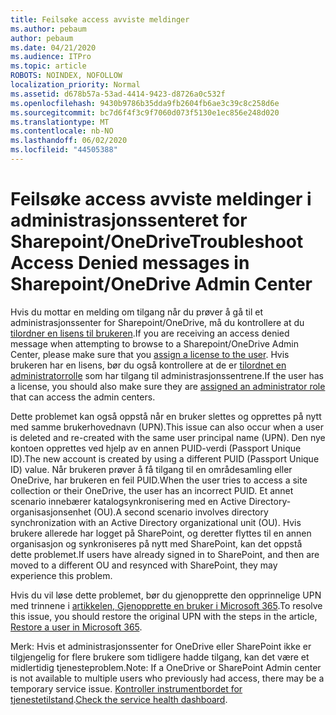 ```yaml
---
title: Feilsøke access avviste meldinger
ms.author: pebaum
author: pebaum
ms.date: 04/21/2020
ms.audience: ITPro
ms.topic: article
ROBOTS: NOINDEX, NOFOLLOW
localization_priority: Normal
ms.assetid: d678b57a-53ad-4414-9423-d8726a0c532f
ms.openlocfilehash: 9430b9786b35dda9fb2604fb6ae3c39c8c258d6e
ms.sourcegitcommit: bc7d6f4f3c9f7060d073f5130e1ec856e248d020
ms.translationtype: MT
ms.contentlocale: nb-NO
ms.lasthandoff: 06/02/2020
ms.locfileid: "44505388"
---
```

# <a name="troubleshoot-access-denied-messages-in-sharepointonedrive-admin-center"></a><span data-ttu-id="5c28e-102">Feilsøke access avviste meldinger i administrasjonssenteret for Sharepoint/OneDrive</span><span class="sxs-lookup"><span data-stu-id="5c28e-102">Troubleshoot Access Denied messages in Sharepoint/OneDrive Admin Center</span></span>

<span data-ttu-id="5c28e-103">Hvis du mottar en melding om tilgang når du prøver å gå til et administrasjonssenter for Sharepoint/OneDrive, må du kontrollere at du [tilordner en lisens til brukeren](https://docs.microsoft.com/microsoft-365/admin/add-users/add-users).</span><span class="sxs-lookup"><span data-stu-id="5c28e-103">If you are receiving an access denied message when attempting to browse to a Sharepoint/OneDrive Admin Center, please make sure that you [assign a license to the user](https://docs.microsoft.com/microsoft-365/admin/add-users/add-users).</span></span> <span data-ttu-id="5c28e-104">Hvis brukeren har en lisens, bør du også kontrollere at de er [tilordnet en administratorrolle](hhttps://docs.microsoft.com/microsoft-365/admin/add-users/about-admin-roles) som har tilgang til administrasjonssentrene.</span><span class="sxs-lookup"><span data-stu-id="5c28e-104">If the user has a license, you should also make sure they are [assigned an administrator role](hhttps://docs.microsoft.com/microsoft-365/admin/add-users/about-admin-roles) that can access the admin centers.</span></span>

<span data-ttu-id="5c28e-105">Dette problemet kan også oppstå når en bruker slettes og opprettes på nytt med samme brukerhovednavn (UPN).</span><span class="sxs-lookup"><span data-stu-id="5c28e-105">This issue can also occur when a user is deleted and re-created with the same user principal name (UPN).</span></span> <span data-ttu-id="5c28e-106">Den nye kontoen opprettes ved hjelp av en annen PUID-verdi (Passport Unique ID).</span><span class="sxs-lookup"><span data-stu-id="5c28e-106">The new account is created by using a different PUID (Passport Unique ID) value.</span></span> <span data-ttu-id="5c28e-107">Når brukeren prøver å få tilgang til en områdesamling eller OneDrive, har brukeren en feil PUID.</span><span class="sxs-lookup"><span data-stu-id="5c28e-107">When the user tries to access a site collection or their OneDrive, the user has an incorrect PUID.</span></span> <span data-ttu-id="5c28e-108">Et annet scenario innebærer katalogsynkronisering med en Active Directory-organisasjonsenhet (OU).</span><span class="sxs-lookup"><span data-stu-id="5c28e-108">A second scenario involves directory synchronization with an Active Directory organizational unit (OU).</span></span> <span data-ttu-id="5c28e-109">Hvis brukere allerede har logget på SharePoint, og deretter flyttes til en annen organisasjon og synkroniseres på nytt med SharePoint, kan det oppstå dette problemet.</span><span class="sxs-lookup"><span data-stu-id="5c28e-109">If users have already signed in to SharePoint, and then are moved to a different OU and resynced with SharePoint, they may experience this problem.</span></span>

<span data-ttu-id="5c28e-110">Hvis du vil løse dette problemet, bør du gjenopprette den opprinnelige UPN med trinnene i [artikkelen, Gjenopprette en bruker i Microsoft 365](https://docs.microsoft.com/microsoft-365/admin/add-users/restore-user).</span><span class="sxs-lookup"><span data-stu-id="5c28e-110">To resolve this issue, you should restore the original UPN with the steps in the article, [Restore a user in Microsoft 365](https://docs.microsoft.com/microsoft-365/admin/add-users/restore-user).</span></span>

<span data-ttu-id="5c28e-111">Merk: Hvis et administrasjonssenter for OneDrive eller SharePoint ikke er tilgjengelig for flere brukere som tidligere hadde tilgang, kan det være et midlertidig tjenesteproblem.</span><span class="sxs-lookup"><span data-stu-id="5c28e-111">Note: If a OneDrive or SharePoint Admin center is not available to multiple users who previously had access, there may be a temporary service issue.</span></span>  <span data-ttu-id="5c28e-112">[Kontroller instrumentbordet for tjenestetilstand](https://portal.office.com/adminportal/home#/servicehealth).</span><span class="sxs-lookup"><span data-stu-id="5c28e-112">[Check the service health dashboard](https://portal.office.com/adminportal/home#/servicehealth).</span></span>


